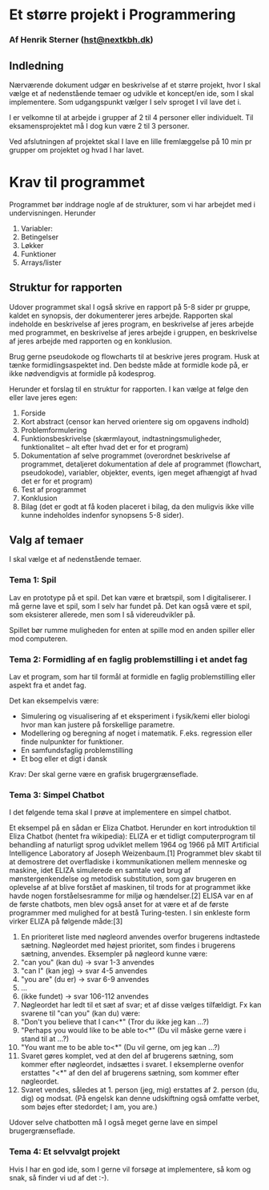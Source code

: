 # Et større projekt i Programmering
### Af Henrik Sterner (hst@nextkbh.dk)

## Indledning
Nærværende dokument udgør en beskrivelse af et større projekt, hvor I skal vælge et af nedenstående temaer og udvikle et koncept/en ide, som I skal implementere. Som udgangspunkt vælger I selv sproget I vil lave det i. 

I er velkomne til at arbejde i grupper af 2 til 4 personer eller individuelt. Til eksamensprojektet må I dog kun være 2 til 3 personer. 

Ved afslutningen af projektet skal I lave en lille fremlæggelse på 10 min pr grupper om projektet og hvad I har lavet. 

# Krav til programmet
Programmet bør inddrage nogle af de strukturer, som vi har arbejdet med i undervisningen. Herunder

1. Variabler:
2. Betingelser
3. Løkker
4. Funktioner
5. Arrays/lister


## Struktur for rapporten
Udover programmet skal I også skrive en rapport på 5-8 sider pr gruppe, kaldet en synopsis, der dokumenterer jeres arbejde. Rapporten skal indeholde en beskrivelse af jeres program, en beskrivelse af jeres arbejde med programmet, en beskrivelse af jeres arbejde i gruppen, en beskrivelse af jeres arbejde med rapporten og en konklusion.

Brug gerne pseudokode og flowcharts til at beskrive jeres program. Husk at tænke formidlingsaspektet ind. Den bedste måde at formidle kode på, er ikke nødvendigvis at formidle på kodesprog.

Herunder et forslag til en struktur for rapporten. I kan vælge at følge den eller lave jeres egen:

1. Forside
2. Kort abstract (censor kan herved orientere sig om opgavens indhold)
3. Problemformulering
4. Funktionsbeskrivelse (skærmlayout, indtastningsmuligheder, funktionalitet – alt efter hvad det er for et program)
5. Dokumentation af selve programmet (overordnet beskrivelse af programmet, detaljeret dokumentation af dele af programmet (flowchart, pseudokode), variabler, objekter, events, igen meget afhængigt af hvad det er for et program)
6. Test af programmet
7. Konklusion
8. Bilag (det er godt at få koden placeret i bilag, da den muligvis ikke ville kunne indeholdes indenfor
synopsens 5-8 sider).

## Valg af temaer
I skal vælge et af nedenstående temaer. 

### Tema 1: Spil
Lav en prototype på et spil. Det kan være et brætspil, som I digitaliserer. I må gerne lave et spil, som I selv har fundet på. Det kan også være et spil, som eksisterer allerede, men som I så videreudvikler på.

Spillet bør rumme muligheden for enten at spille mod en anden spiller eller mod computeren.

### Tema 2: Formidling af en faglig problemstilling i et andet fag

Lav et program, som har til formål at formidle en faglig problemstilling eller aspekt fra et andet fag. 

Det kan eksempelvis være:

* Simulering og visualisering af et eksperiment i fysik/kemi eller biologi hvor man kan justere på forskellige parametre. 
* Modellering og beregning af noget i matematik. F.eks. regression eller finde nulpunkter for funktioner. 
* En samfundsfaglig problemstilling 
* Et bog eller et digt i dansk

Krav: Der skal gerne være en grafisk brugergrænseflade. 

### Tema 3: Simpel Chatbot
I det følgende tema skal I prøve at implementere en simpel chatbot. 

Et eksempel på en sådan er Eliza Chatbot. 
Herunder en kort introduktion til Eliza Chatbot (hentet fra wikipedia):
ELIZA er et tidligt computerprogram til behandling af naturligt sprog udviklet mellem 1964 og 1966 på MIT Artificial Intelligence Laboratory af Joseph Weizenbaum.[1] Programmet blev skabt til at demostrere det overfladiske i kommunikationen mellem menneske og maskine, idet ELIZA simulerede en samtale ved brug af mønstergenkendelse og metodisk substitution, som gav brugeren en oplevelse af at blive forstået af maskinen, til trods for at programmet ikke havde nogen forståelsesramme for miljø og hændelser.[2] ELISA var en af de første chatbots, men blev også anset for at være et af de første programmer med mulighed for at bestå Turing-testen.
I sin enkleste form virker ELIZA på følgende måde:[3]
1.	En prioriteret liste med nøgleord anvendes overfor brugerens indtastede sætning. Nøgleordet med højest prioritet, som findes i brugerens sætning, anvendes. Eksempler på nøgleord kunne være:
2.	"can you" (kan du) → svar 1-3 anvendes
3.	"can I" (kan jeg) → svar 4-5 anvendes
4.	"you are" (du er) → svar 6-9 anvendes
5.	...
6.	(ikke fundet) → svar 106-112 anvendes
7.	Nøgleordet har ledt til et sæt af svar; et af disse vælges tilfældigt. Fx kan svarene til "can you" (kan du) være:
8.	"Don't you believe that I can<*" (Tror du ikke jeg kan ...?)
9.	"Perhaps you would like to be able to<*" (Du vil måske gerne være i stand til at ...?)
10.	"You want me to be able to<*" (Du vil gerne, om jeg kan ...?)
11.	Svaret gøres komplet, ved at den del af brugerens sætning, som kommer efter nøgleordet, indsættes i svaret. I eksemplerne ovenfor erstattes "<*" af den del af brugerens sætning, som kommer efter nøgleordet.
12.	Svaret vendes, således at 1. person (jeg, mig) erstattes af 2. person (du, dig) og modsat. (På engelsk kan denne udskiftning også omfatte verbet, som bøjes efter stedordet; I am, you are.)

Udover selve chatbotten må I også meget gerne lave en simpel brugergrænseflade.



### Tema 4: Et selvvalgt projekt
Hvis I har en god ide, som I gerne vil forsøge at implementere, så kom og snak, så finder vi ud af det :-).